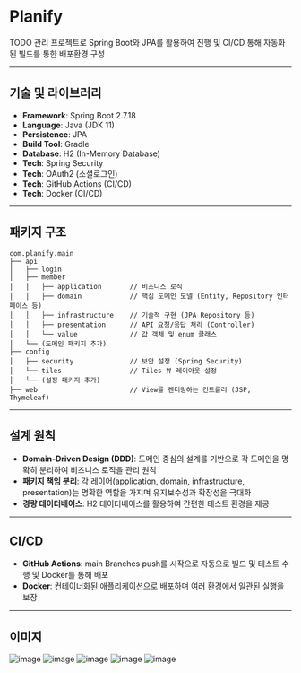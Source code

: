 # Planify

TODO 관리 프로젝트로 Spring Boot와 JPA를 활용하여 진행 및 CI/CD 통해 자동화된 빌드를 통한 배포환경 구성

---

## 기술 및 라이브러리

- **Framework**: Spring Boot 2.7.18
- **Language**: Java (JDK 11)
- **Persistence**: JPA
- **Build Tool**: Gradle
- **Database**: H2 (In-Memory Database)
- **Tech**: Spring Security
- **Tech**: OAuth2 (소셜로그인)
- **Tech**: GitHub Actions (CI/CD)
- **Tech**: Docker (CI/CD)

---

## 패키지 구조

```plaintext
com.planify.main
├── api
│   ├── login
│   ├── member
│   │   ├── application       // 비즈니스 로직
│   │   ├── domain            // 핵심 도메인 모델 (Entity, Repository 인터페이스 등)
│   │   ├── infrastructure    // 기술적 구현 (JPA Repository 등)
│   │   ├── presentation      // API 요청/응답 처리 (Controller)
│   │   └── value             // 값 객체 및 enum 클래스
│   └── (도메인 패키지 추가)
├── config
│   ├── security              // 보안 설정 (Spring Security)
│   └── tiles                 // Tiles 뷰 레이아웃 설정
│   └── (설정 패키지 추가)
├── web                       // View를 렌더링하는 컨트롤러 (JSP, Thymeleaf)
```
---

## 설계 원칙

- **Domain-Driven Design (DDD)**: 도메인 중심의 설계를 기반으로 각 도메인을 명확히 분리하여 비즈니스 로직을 관리 원칙
- **패키지 책임 분리**: 각 레이어(application, domain, infrastructure, presentation)는 명확한 역할을 가지며 유지보수성과 확장성을 극대화
- **경량 데이터베이스**: H2 데이터베이스를 활용하여 간편한 테스트 환경을 제공

---

## CI/CD

- **GitHub Actions**: main Branches push를 시작으로 자동으로 빌드 및 테스트 수행 및 Docker를 통해 배포
- **Docker**: 컨테이너화된 애플리케이션으로 배포하며 여러 환경에서 일관된 실행을 보장

---

## 이미지

![image](https://github.com/user-attachments/assets/fd8ab86f-12b5-44ff-9ec7-84aeb1c6b946)
![image](https://github.com/user-attachments/assets/4d039294-dc0c-4fcc-a5e5-a4bcf19443bc)
![image](https://github.com/user-attachments/assets/c2bd63c1-89eb-429a-a68e-792a96a4563a)
![image](https://github.com/user-attachments/assets/5961ac16-a780-48bb-a502-12c4d2afb554)
![image](https://github.com/user-attachments/assets/d23b8231-1caa-4ab9-b826-e94b6824fce4)



